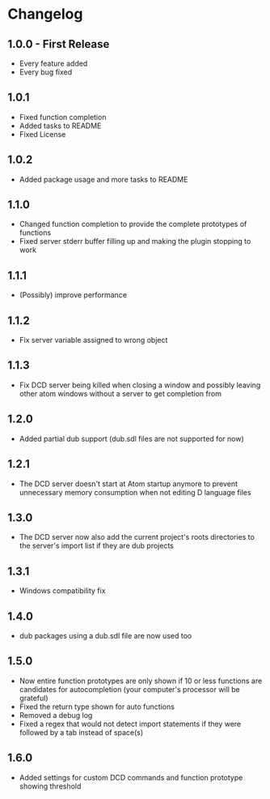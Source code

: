 # Changelog

## 1.0.0 - First Release
* Every feature added
* Every bug fixed

## 1.0.1
* Fixed function completion
* Added tasks to README
* Fixed License

## 1.0.2
* Added package usage and more tasks to README

## 1.1.0
* Changed function completion to provide the complete prototypes of functions
* Fixed server stderr buffer filling up and making the plugin stopping to work

## 1.1.1
* (Possibly) improve performance

## 1.1.2
* Fix server variable assigned to wrong object

## 1.1.3
* Fix DCD server being killed when closing a window and possibly leaving other atom windows without a server to get completion from

## 1.2.0
* Added partial dub support (dub.sdl files are not supported for now)

## 1.2.1
* The DCD server doesn't start at Atom startup anymore to prevent unnecessary memory consumption when not editing D language files

## 1.3.0
* The DCD server now also add the current project's roots directories to the server's import list if they are dub projects

## 1.3.1
* Windows compatibility fix

## 1.4.0
* dub packages using a dub.sdl file are now used too

## 1.5.0
* Now entire function prototypes are only shown if 10 or less functions are candidates for autocompletion (your computer's processor will be grateful)
* Fixed the return type shown for auto functions
* Removed a debug log
* Fixed a regex that would not detect import statements if they were followed by a tab instead of space(s)

## 1.6.0
* Added settings for custom DCD commands and function prototype showing threshold
